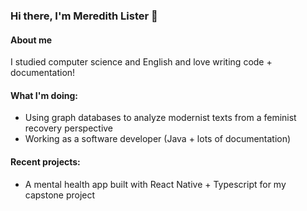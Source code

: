 ### Hi there, I'm Meredith Lister 👋

#### About me
I studied computer science and English and love writing code + documentation!

#### What I'm doing:
- Using graph databases to analyze modernist texts from a feminist recovery perspective
- Working as a software developer (Java + lots of documentation)

#### Recent projects:
- A mental health app built with React Native + Typescript for my capstone project

